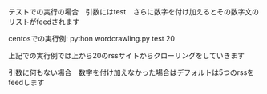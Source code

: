 テストでの実行の場合　引数にはtest　さらに数字を付け加えるとその数字文のリストがfeedされます

centosでの実行例: python wordcrawling.py test 20

上記での実行例では上から20のrssサイトからクローリングをしていきます

引数に何もない場合　数字を付け加えなかった場合はデフォルトは5つのrssをfeedします
